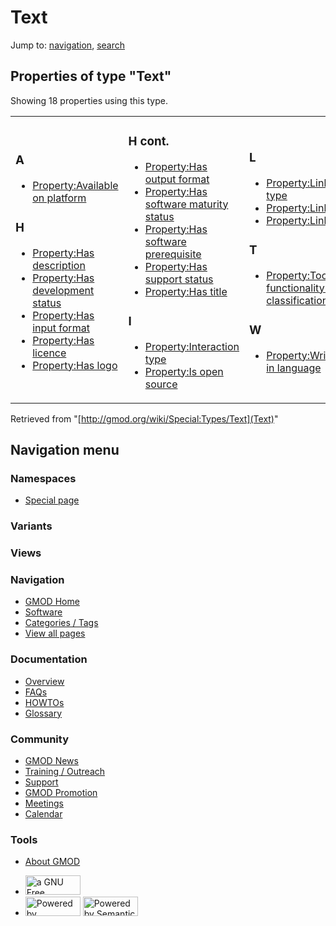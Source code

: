 <div id="mw-page-base" class="noprint">

</div>

<div id="mw-head-base" class="noprint">

</div>

<div id="content" class="mw-body" role="main">

<span id="top"></span>

<div id="mw-js-message" style="display:none;">

</div>



# <span dir="auto">Text</span>

<div id="bodyContent">

<div id="contentSub">

</div>

<div id="jump-to-nav" class="mw-jump">

Jump to: [navigation](#mw-navigation), [search](#p-search)

</div>

<div id="mw-content-text">

<span id="SMWResults"></span>

<div id="mw-pages">

## Properties of type "Text"

Showing 18 properties using this type.

<table width="100%">
<colgroup>
<col style="width: 33%" />
<col style="width: 33%" />
<col style="width: 33%" />
</colgroup>
<tbody>
<tr class="odd" data-valign="top">
<td><h3 id="a">A</h3>
<ul>
<li><a href="../Property:Available_on_platform"
title="Property:Available on platform">Property:Available on
platform</a></li>
</ul>
<h3 id="h">H</h3>
<ul>
<li><a href="../Property:Has_description"
title="Property:Has description">Property:Has description</a></li>
<li><a href="../Property:Has_development_status"
title="Property:Has development status">Property:Has development
status</a></li>
<li><a href="../Property:Has_input_format"
title="Property:Has input format">Property:Has input format</a></li>
<li><a href="../Property:Has_licence"
title="Property:Has licence">Property:Has licence</a></li>
<li><a href="../Property:Has_logo"
title="Property:Has logo">Property:Has logo</a></li>
</ul></td>
<td><h3 id="h-cont.">H cont.</h3>
<ul>
<li><a href="../Property:Has_output_format"
title="Property:Has output format">Property:Has output format</a></li>
<li><a href="../Property:Has_software_maturity_status"
title="Property:Has software maturity status">Property:Has software
maturity status</a></li>
<li><a href="../Property:Has_software_prerequisite"
title="Property:Has software prerequisite">Property:Has software
prerequisite</a></li>
<li><a href="../Property:Has_support_status"
title="Property:Has support status">Property:Has support status</a></li>
<li><a href="../Property:Has_title"
title="Property:Has title">Property:Has title</a></li>
</ul>
<h3 id="i">I</h3>
<ul>
<li><a href="../Property:Interaction_type"
title="Property:Interaction type">Property:Interaction type</a></li>
<li><a href="../Property:Is_open_source"
title="Property:Is open source">Property:Is open source</a></li>
</ul></td>
<td><h3 id="l">L</h3>
<ul>
<li><a href="../Property:Link_type"
title="Property:Link type">Property:Link type</a></li>
<li><a href="../Property:Linktitle"
title="Property:Linktitle">Property:Linktitle</a></li>
<li><a href="../Property:Linktype"
title="Property:Linktype">Property:Linktype</a></li>
</ul>
<h3 id="t">T</h3>
<ul>
<li><a href="../Property:Tool_functionality_or_classification"
title="Property:Tool functionality or classification">Property:Tool
functionality or classification</a></li>
</ul>
<h3 id="w">W</h3>
<ul>
<li><a href="../Property:Written_in_language"
title="Property:Written in language">Property:Written in
language</a></li>
</ul></td>
</tr>
</tbody>
</table>

</div>

</div>

<div class="printfooter">

Retrieved from "[http://gmod.org/wiki/Special:Types/Text](Text)"

</div>

<div id="catlinks" class="catlinks catlinks-allhidden">

</div>

<div class="visualClear">

</div>

</div>

</div>

<div id="mw-navigation">

## Navigation menu

<div id="mw-head">



<div id="left-navigation">

<div id="p-namespaces" class="vectorTabs" role="navigation"
aria-labelledby="p-namespaces-label">

### Namespaces

- <span id="ca-nstab-special">[Special
  page](Text "This is a special page, you cannot edit the page itself")</span>

</div>

<div id="p-variants" class="vectorMenu emptyPortlet" role="navigation"
aria-labelledby="p-variants-label">

### 

### Variants[](#)

<div class="menu">

</div>

</div>

</div>

<div id="right-navigation">

<div id="p-views" class="vectorTabs emptyPortlet" role="navigation"
aria-labelledby="p-views-label">

### Views

</div>



</div>



</div>

</div>

</div>

<div id="mw-panel">

<div id="p-logo" role="banner">

<a href="../Main_Page"
style="background-image: url(../../images/GMOD-cogs.png);"
title="Visit the main page"></a>

</div>

<div id="p-Navigation" class="portal" role="navigation"
aria-labelledby="p-Navigation-label">

### Navigation

<div class="body">

- <span id="n-GMOD-Home">[GMOD Home](../Main_Page)</span>
- <span id="n-Software">[Software](../GMOD_Components)</span>
- <span id="n-Categories-.2F-Tags">[Categories /
  Tags](../Categories)</span>
- <span id="n-View-all-pages">[View all
  pages](../Special:AllPages)</span>

</div>

</div>

<div id="p-Documentation" class="portal" role="navigation"
aria-labelledby="p-Documentation-label">

### Documentation

<div class="body">

- <span id="n-Overview">[Overview](../Overview)</span>
- <span id="n-FAQs">[FAQs](../Category:FAQ)</span>
- <span id="n-HOWTOs">[HOWTOs](../Category:HOWTO)</span>
- <span id="n-Glossary">[Glossary](../Glossary)</span>

</div>

</div>

<div id="p-Community" class="portal" role="navigation"
aria-labelledby="p-Community-label">

### Community

<div class="body">

- <span id="n-GMOD-News">[GMOD News](../GMOD_News)</span>
- <span id="n-Training-.2F-Outreach">[Training /
  Outreach](../Training_and_Outreach)</span>
- <span id="n-Support">[Support](../Support)</span>
- <span id="n-GMOD-Promotion">[GMOD Promotion](../GMOD_Promotion)</span>
- <span id="n-Meetings">[Meetings](../Meetings)</span>
- <span id="n-Calendar">[Calendar](../Calendar)</span>

</div>

</div>

<div id="p-tb" class="portal" role="navigation"
aria-labelledby="p-tb-label">

### Tools

<div class="body">



</div>

</div>

</div>

</div>

<div id="footer" role="contentinfo">

- <span id="footer-places-about">[About
  GMOD](../GMOD:About "GMOD:About")</span>

<!-- -->

- <span id="footer-copyrightico">[<img src="http://www.gnu.org/graphics/gfdl-logo-small.png" width="88"
  height="31" alt="a GNU Free Documentation License" />](http://www.gnu.org/licenses/fdl-1.3.html)</span>
- <span id="footer-poweredbyico">[<img
  src="../../mediawiki/skins/common/images/poweredby_mediawiki_88x31.png"
  width="88" height="31" alt="Powered by MediaWiki" />](http://www.mediawiki.org/)
  [<img
  src="../../mediawiki/extensions/SemanticMediaWiki/resources/images/smw_button.png"
  width="88" height="31" alt="Powered by Semantic MediaWiki" />](https://www.semantic-mediawiki.org/wiki/Semantic_MediaWiki)</span>

<div style="clear:both">

</div>

</div>
